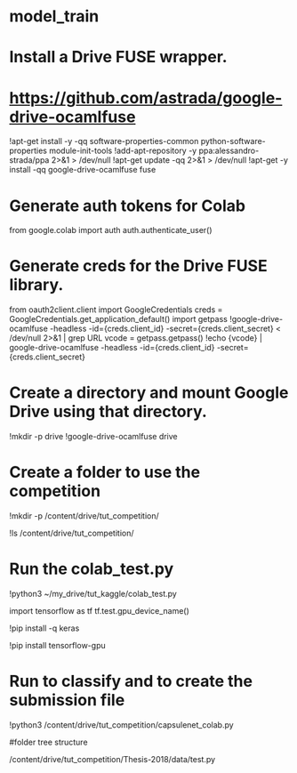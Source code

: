# model_train

# Install a Drive FUSE wrapper.
# https://github.com/astrada/google-drive-ocamlfuse
!apt-get install -y -qq software-properties-common python-software-properties module-init-tools
!add-apt-repository -y ppa:alessandro-strada/ppa 2>&1 > /dev/null
!apt-get update -qq 2>&1 > /dev/null
!apt-get -y install -qq google-drive-ocamlfuse fuse

# Generate auth tokens for Colab
from google.colab import auth
auth.authenticate_user()

# Generate creds for the Drive FUSE library.
from oauth2client.client import GoogleCredentials
creds = GoogleCredentials.get_application_default()
import getpass
!google-drive-ocamlfuse -headless -id={creds.client_id} -secret={creds.client_secret} < /dev/null 2>&1 | grep URL
vcode = getpass.getpass()
!echo {vcode} | google-drive-ocamlfuse -headless -id={creds.client_id} -secret={creds.client_secret}

# Create a directory and mount Google Drive using that directory.
!mkdir -p drive
!google-drive-ocamlfuse drive

# Create a folder to use the competition
!mkdir -p /content/drive/tut_competition/

!ls /content/drive/tut_competition/

# Run the colab_test.py
!python3 ~/my_drive/tut_kaggle/colab_test.py

import tensorflow as tf
tf.test.gpu_device_name()

!pip install -q keras

!pip install tensorflow-gpu

# Run to classify and to create the submission file
!python3 /content/drive/tut_competition/capsulenet_colab.py


#folder tree structure

/content/drive/tut_competition/Thesis-2018/data/test.py

